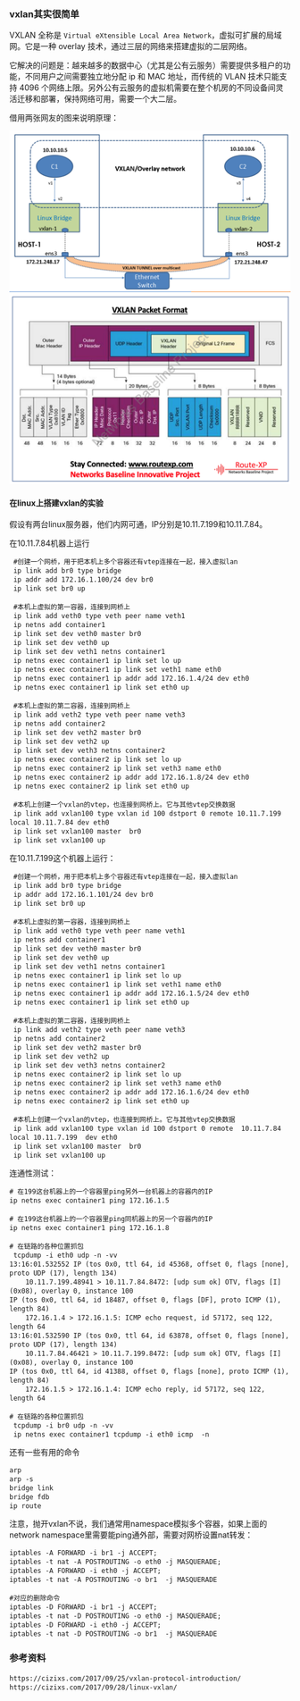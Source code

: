 ### vxlan其实很简单



VXLAN 全称是 `Virtual eXtensible Local Area Network`，虚拟可扩展的局域网。它是一种 overlay 技术，通过三层的网络来搭建虚拟的二层网络。

它解决的问题是：越来越多的数据中心（尤其是公有云服务）需要提供多租户的功能，不同用户之间需要独立地分配 ip 和 MAC 地址，而传统的 VLAN 技术只能支持 4096 个网络上限。另外公有云服务的虚拟机需要在整个机房的不同设备间灵活迁移和部署，保持网络可用，需要一个大二层。

借用两张网友的图来说明原理：

<img src="./img/vxlan/tunnel.png" style="zoom:80%;" />

<img src="./img/vxlan/packet.png" style="zoom:70%;" />

#### 在linux上搭建vxlan的实验

假设有两台linux服务器，他们内网可通，IP分别是10.11.7.199和10.11.7.84。

在10.11.7.84机器上运行

```shell
 #创建一个网桥，用于把本机上多个容器还有vtep连接在一起，接入虚拟lan
 ip link add br0 type bridge
 ip addr add 172.16.1.100/24 dev br0
 ip link set br0 up

 #本机上虚拟的第一容器，连接到网桥上
 ip link add veth0 type veth peer name veth1
 ip netns add container1
 ip link set dev veth0 master br0
 ip link set dev veth0 up
 ip link set dev veth1 netns container1
 ip netns exec container1 ip link set lo up
 ip netns exec container1 ip link set veth1 name eth0
 ip netns exec container1 ip addr add 172.16.1.4/24 dev eth0
 ip netns exec container1 ip link set eth0 up

 #本机上虚拟的第二容器，连接到网桥上
 ip link add veth2 type veth peer name veth3
 ip netns add container2
 ip link set dev veth2 master br0
 ip link set dev veth2 up
 ip link set dev veth3 netns container2
 ip netns exec container2 ip link set lo up
 ip netns exec container2 ip link set veth3 name eth0
 ip netns exec container2 ip addr add 172.16.1.8/24 dev eth0
 ip netns exec container2 ip link set eth0 up
 
 #本机上创建一个vxlan的vtep，也连接到网桥上。它与其他vtep交换数据
 ip link add vxlan100 type vxlan id 100 dstport 0 remote 10.11.7.199 local 10.11.7.84 dev eth0
 ip link set vxlan100 master  br0
 ip link set vxlan100 up
```

在10.11.7.199这个机器上运行：

```shell
 #创建一个网桥，用于把本机上多个容器还有vtep连接在一起，接入虚拟lan
 ip link add br0 type bridge
 ip addr add 172.16.1.101/24 dev br0
 ip link set br0 up

 #本机上虚拟的第一容器，连接到网桥上
 ip link add veth0 type veth peer name veth1
 ip netns add container1
 ip link set dev veth0 master br0
 ip link set dev veth0 up
 ip link set dev veth1 netns container1
 ip netns exec container1 ip link set lo up
 ip netns exec container1 ip link set veth1 name eth0
 ip netns exec container1 ip addr add 172.16.1.5/24 dev eth0
 ip netns exec container1 ip link set eth0 up

 #本机上虚拟的第二容器，连接到网桥上
 ip link add veth2 type veth peer name veth3
 ip netns add container2
 ip link set dev veth2 master br0
 ip link set dev veth2 up
 ip link set dev veth3 netns container2
 ip netns exec container2 ip link set lo up
 ip netns exec container2 ip link set veth3 name eth0
 ip netns exec container2 ip addr add 172.16.1.6/24 dev eth0
 ip netns exec container2 ip link set eth0 up
 
 #本机上创建一个vxlan的vtep，也连接到网桥上。它与其他vtep交换数据
 ip link add vxlan100 type vxlan id 100 dstport 0 remote  10.11.7.84 local 10.11.7.199  dev eth0
 ip link set vxlan100 master  br0
 ip link set vxlan100 up
```

连通性测试：

```shell
# 在199这台机器上的一个容器里ping另外一台机器上的容器内的IP
ip netns exec container1 ping 172.16.1.5

# 在199这台机器上的一个容器里ping同机器上的另一个容器内的IP
ip netns exec container1 ping 172.16.1.8

# 在链路的各种位置抓包
 tcpdump -i eth0 udp -n -vv
13:16:01.532552 IP (tos 0x0, ttl 64, id 45368, offset 0, flags [none], proto UDP (17), length 134)
    10.11.7.199.48941 > 10.11.7.84.8472: [udp sum ok] OTV, flags [I] (0x08), overlay 0, instance 100
IP (tos 0x0, ttl 64, id 18487, offset 0, flags [DF], proto ICMP (1), length 84)
    172.16.1.4 > 172.16.1.5: ICMP echo request, id 57172, seq 122, length 64
13:16:01.532590 IP (tos 0x0, ttl 64, id 63878, offset 0, flags [none], proto UDP (17), length 134)
    10.11.7.84.46421 > 10.11.7.199.8472: [udp sum ok] OTV, flags [I] (0x08), overlay 0, instance 100
IP (tos 0x0, ttl 64, id 41388, offset 0, flags [none], proto ICMP (1), length 84)
    172.16.1.5 > 172.16.1.4: ICMP echo reply, id 57172, seq 122, length 64

# 在链路的各种位置抓包
 tcpdump -i br0 udp -n -vv
 ip netns exec container1 tcpdump -i eth0 icmp  -n
```

还有一些有用的命令

```shell
arp
arp -s 
bridge link
bridge fdb
ip route
```

注意，抛开vxlan不说，我们通常用namespace模拟多个容器，如果上面的network namespace里需要能ping通外部，需要对网桥设置nat转发：

```shell
iptables -A FORWARD -i br1 -j ACCEPT; 
iptables -t nat -A POSTROUTING -o eth0 -j MASQUERADE;
iptables -A FORWARD -i eth0 -j ACCEPT; 
iptables -t nat -A POSTROUTING -o br1  -j MASQUERADE

#对应的删除命令
iptables -D FORWARD -i br1 -j ACCEPT; 
iptables -t nat -D POSTROUTING -o eth0 -j MASQUERADE;
iptables -D FORWARD -i eth0 -j ACCEPT; 
iptables -t nat -D POSTROUTING -o br1  -j MASQUERADE
```



### 参考资料

```shell
https://cizixs.com/2017/09/25/vxlan-protocol-introduction/
https://cizixs.com/2017/09/28/linux-vxlan/
```

